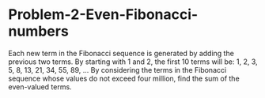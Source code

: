 # Problem-2-Even-Fibonacci-numbers
Each new term in the Fibonacci sequence is generated by adding the previous two terms. By starting with 1 and 2, the first 10 terms will be:  1, 2, 3, 5, 8, 13, 21, 34, 55, 89, ...  By considering the terms in the Fibonacci sequence whose values do not exceed four million, find the sum of the even-valued terms.
